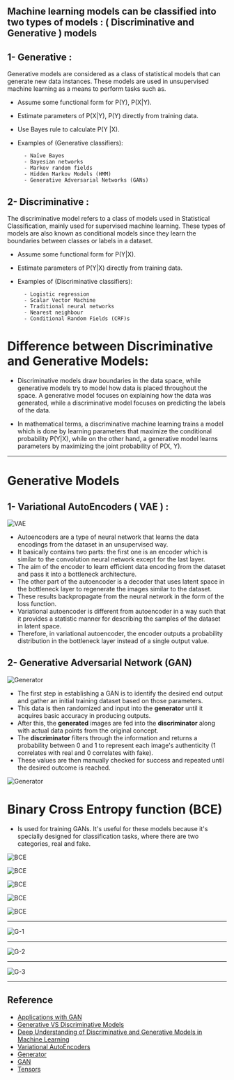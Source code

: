 ## Machine learning models can be classified into two types of models : ( Discriminative and Generative ) models


## 1- Generative :
Generative models are considered as a class of statistical models that can generate new data instances. These models are used in unsupervised machine learning as a means to perform tasks such as.



- Assume some functional form for P(Y), P(X|Y).
- Estimate parameters of P(X|Y), P(Y) directly from training data.
- Use Bayes rule to calculate P(Y |X).
- Examples of (Generative classifiers):

        ‌- Naïve Bayes
        - Bayesian networks
        - Markov random fields
        ‌- Hidden Markov Models (HMM)
        - Generative Adversarial Networks (GANs)



## 2- Discriminative  :

The discriminative model refers to a class of models used in Statistical Classification, mainly used for supervised machine learning. These types of models are also known as conditional models since they learn the boundaries between classes or labels in a dataset.

- Assume some functional form for P(Y|X).
- Estimate parameters of P(Y|X) directly from training data.
- Examples of (Discriminative classifiers):

        ‌‌- Logistic regression
        - Scalar Vector Machine
        ‌- Traditional neural networks
        ‌- Nearest neighbour
        - Conditional Random Fields (CRF)s
    

# Difference between Discriminative and Generative Models:
- Discriminative models draw boundaries in the data space, while generative models try to model how data is placed throughout the space. A generative model focuses on explaining how the data was generated, while a discriminative model focuses on predicting the labels of the data.

- In mathematical terms, a discriminative machine learning trains a model which is done by learning parameters that maximize the conditional probability P(Y|X), while on the other hand, a generative model learns parameters by maximizing the joint probability of P(X, Y).
---------------------------------------------------------------------------------------------------------------------

# Generative Models
## 1- Variational AutoEncoders ( VAE ) :

![VAE](https://github.com/AyaKhaledYousef/Generative-Adversarial-Networks-GANs-Specialization/blob/main/1-Build%20Basic%20Generative%20Adversarial%20Networks%20(GANs)/Week1/images/VAE.jpg)

- Autoencoders are a type of neural network that learns the data encodings from the dataset in an unsupervised way. 
- It basically contains two parts: the first one is an encoder which is similar to the convolution neural network except for the last layer. 
- The aim of the encoder to learn efficient data encoding from the dataset and pass it into a bottleneck architecture. 
- The other part of the autoencoder is a decoder that uses latent space in the bottleneck layer to regenerate the images similar to the dataset. 
- These results backpropagate from the neural network in the form of the loss function.
- Variational autoencoder is different from autoencoder in a way such that it provides a statistic manner for describing the samples of the dataset in latent space. 
- Therefore, in variational autoencoder, the encoder outputs a probability distribution in the bottleneck layer instead of a single output value.

## 2- Generative Adversarial Network (GAN)

![Generator](https://github.com/AyaKhaledYousef/Generative-Adversarial-Networks-GANs-Specialization/blob/main/1-Build%20Basic%20Generative%20Adversarial%20Networks%20(GANs)/Week1/images/Generator.png)

- The first step in establishing a GAN is to identify the desired end output and gather an initial training dataset based on those parameters. 
- This data is then randomized and input into the **generator** until it acquires basic accuracy in producing outputs.
- After this, the **generated** images are fed into the **discriminator** along with actual data points from the original concept. 
- The **discriminator** filters through the information and returns a probability between 0 and 1 to represent each image's authenticity (1 correlates with real and 0 correlates with fake). 
- These values are then manually checked for success and repeated until the desired outcome is reached.

![Generator](https://github.com/AyaKhaledYousef/Generative-Adversarial-Networks-GANs-Specialization/blob/main/1-Build%20Basic%20Generative%20Adversarial%20Networks%20(GANs)/Week1/images/GAN.png)


# Binary Cross Entropy function (BCE)
- Is used for training GANs. It's useful for these models because it's specially designed for classification tasks, where there are two categories, real and fake. 

![BCE](https://github.com/AyaKhaledYousef/Generative-Adversarial-Networks-GANs-Specialization/blob/main/1-Build%20Basic%20Generative%20Adversarial%20Networks%20(GANs)/Week1/images/BCE1.png)

![BCE](https://github.com/AyaKhaledYousef/Generative-Adversarial-Networks-GANs-Specialization/blob/main/1-Build%20Basic%20Generative%20Adversarial%20Networks%20(GANs)/Week1/images/BCE2.png)

![BCE](https://github.com/AyaKhaledYousef/Generative-Adversarial-Networks-GANs-Specialization/blob/main/1-Build%20Basic%20Generative%20Adversarial%20Networks%20(GANs)/Week1/images/BCE3.png)

![BCE](https://github.com/AyaKhaledYousef/Generative-Adversarial-Networks-GANs-Specialization/blob/main/1-Build%20Basic%20Generative%20Adversarial%20Networks%20(GANs)/Week1/images/BCE4.png)

![BCE](https://github.com/AyaKhaledYousef/Generative-Adversarial-Networks-GANs-Specialization/blob/main/1-Build%20Basic%20Generative%20Adversarial%20Networks%20(GANs)/Week1/images/BCE5.png)

_________________________________________________________________________________________________________________________

![G-1](https://github.com/AyaKhaledYousef/Generative-Adversarial-Networks-GANs-Specialization/blob/main/1-Build%20Basic%20Generative%20Adversarial%20Networks%20(GANs)/Week1/images/G-1.png)
_________________________________________________________________________________________________________________________
![G-2](https://github.com/AyaKhaledYousef/Generative-Adversarial-Networks-GANs-Specialization/blob/main/1-Build%20Basic%20Generative%20Adversarial%20Networks%20(GANs)/Week1/images/G-2.png)
_________________________________________________________________________________________________________________________
![G-3](https://github.com/AyaKhaledYousef/Generative-Adversarial-Networks-GANs-Specialization/blob/main/1-Build%20Basic%20Generative%20Adversarial%20Networks%20(GANs)/Week1/images/G-3.png)
_________________________________________________________________________________________________________________________


## Reference

- [Applications with GAN ](https://machinelearningmastery.com/impressive-applications-of-generative-adversarial-networks/)
- [Generative VS Discriminative Models](https://mirror-medium.com/?m=https%3A%2F%2Fmedium.com%2F%40mlengineer%2Fgenerative-and-discriminative-models-af5637a66a3)
- [Deep Understanding of Discriminative and Generative Models in Machine Learning](https://www.analyticsvidhya.com/blog/2021/07/deep-understanding-of-discriminative-and-generative-models-in-machine-learning/#:~:text=Discriminative%20models%20draw%20boundaries%20in,the%20labels%20of%20the%20data.)
- [Variational AutoEncoders](https://www.geeksforgeeks.org/variational-autoencoders/)
- [Generator](https://www.geeksforgeeks.org/generative-adversarial-network-gan/?ref=gcse)
- [GAN](https://www.geeksforgeeks.org/generative-adversarial-network-gan/?ref=gcse)
- [Tensors](https://pytorch.org/docs/stable/tensors.html)
